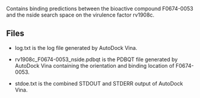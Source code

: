 Contains binding predictions between the bioactive compound F0674-0053 and the nside search space on the virulence factor rv1908c.

## Files

- log.txt is the log file generated by AutoDock Vina.

- rv1908c_F0674-0053_nside.pdbqt is the PDBQT file generated by AutoDock Vina containing the orientation and binding location of F0674-0053.

- stdoe.txt is the combined STDOUT and STDERR output of AutoDock Vina.


